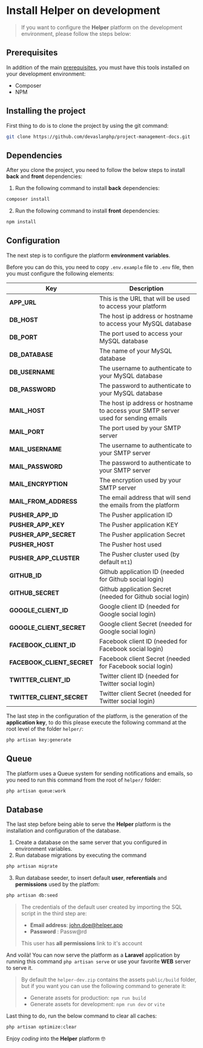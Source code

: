 # Install Helper on development

> If you want to configure the **Helper** platform on the development environment, please follow the steps below:

## Prerequisites

In addition of the main [prerequisites](/?id=prerequisites), you must have this tools installed on your development environment:

- Composer
- NPM

## Installing the project

First thing to do is to clone the project by using the git command: 

```bash
git clone https://github.com/devaslanphp/project-management-docs.git
```

## Dependencies

After you clone the project, you need to follow the below steps to install **back** and **front** dependencies:

1. Run the following command to install **back** dependencies:

```bash
composer install
```

2. Run the following command to install **front** dependencies:

```bash
npm install
```

## Configuration

The next step is to configure the platform **environment variables**.

Before you can do this, you need to copy `.env.example` file to `.env` file, then you must configure the following elements:

|Key|Description|
|---|---|
|**APP_URL**|This is the URL that will be used to access your platform|
|**DB_HOST**|The host ip address or hostname to access your MySQL database|
|**DB_PORT**|The port used to access your MySQL database|
|**DB_DATABASE**|The name of your MySQL database|
|**DB_USERNAME**|The username to authenticate to your MySQL database|
|**DB_PASSWORD**|The password to authenticate to your MySQL database|
|**MAIL_HOST**|The host ip address or hostname to access your SMTP server used for sending emails|
|**MAIL_PORT**|The port used by your SMTP server|
|**MAIL_USERNAME**|The username to authenticate to your SMTP server|
|**MAIL_PASSWORD**|The password to authenticate to your SMTP server|
|**MAIL_ENCRYPTION**|The encryption used by your SMTP server|
|**MAIL_FROM_ADDRESS**|The email address that will send the emails from the platform|
|**PUSHER_APP_ID**|The Pusher application ID|
|**PUSHER_APP_KEY**|The Pusher application KEY|
|**PUSHER_APP_SECRET**|The Pusher application Secret|
|**PUSHER_HOST**|The Pusher host used|
|**PUSHER_APP_CLUSTER**|The Pusher cluster used (by default `mt1`)|
|**GITHUB_ID**|Github application ID (needed for Github social login)|
|**GITHUB_SECRET**|Github application Secret (needed for Github social login)|
|**GOOGLE_CLIENT_ID**|Google client ID (needed for Google social login)|
|**GOOGLE_CLIENT_SECRET**|Google client Secret (needed for Google social login)|
|**FACEBOOK_CLIENT_ID**|Facebook client ID (needed for Facebook social login)|
|**FACEBOOK_CLIENT_SECRET**|Facebook client Secret (needed for Facebook social login)|
|**TWITTER_CLIENT_ID**|Twitter client ID (needed for Twitter social login)|
|**TWITTER_CLIENT_SECRET**|Twitter client Secret (needed for Twitter social login)|

The last step in the configuration of the platform, is the generation of the **application key**, to do this please execute the following command at the root level of the folder `helper/`:

```bash
php artisan key:generate
```

## Queue

The platform uses a Queue system for sending notifications and emails, so you need to run this command from the root of `helper/` folder:

```bash
php artisan queue:work
```

## Database

The last step before being able to serve the **Helper** platform is the installation and configuration of the database.

1. Create a database on the same server that you configured in environment variables.
2. Run database migrations by executing the command

```bash
php artisan migrate
```

3. Run database seeder, to insert default **user**, **referentials** and **permissions** used by the platfom:

```bash
php artisan db:seed
```

> The credentials of the default user created by importing the SQL script in the third step are:
> 
> - **Email address**: john.doe@helper.app
> - **Password** : Passw@rd
> 
> This user has **all permissions** link to it's account

And voilà! You can now serve the platform as a **Laravel** application by running this command `php artisan serve` or use your favorite **WEB** server to serve it.

> By default the `helper-dev.zip` contains the assets `public/build` folder, but if you want you can use the following command to generate it:
> 
> - Generate assets for production: `npm run build`
> - Generate assets for development: `npm run dev` or `vite`

Last thing to do, run the below command to clear all caches:

```bash
php artisan optimize:clear
```

Enjoy *coding* into the **Helper** platform :nerd_face:
